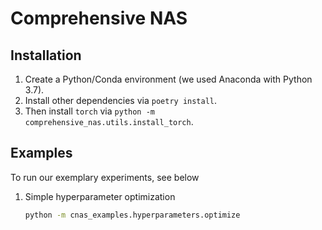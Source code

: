 # Comprehensive NAS

##  Installation

1. Create a Python/Conda environment (we used Anaconda with Python 3.7).
2. Install other dependencies via ```poetry install```.
3. Then install ```torch``` via ```python -m comprehensive_nas.utils.install_torch```.

## Examples
To run our exemplary experiments, see below

1. Simple hyperparameter optimization
    ```bash
    python -m cnas_examples.hyperparameters.optimize
    ```

